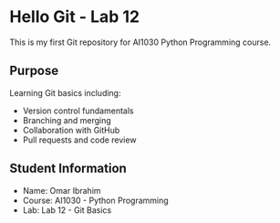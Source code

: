 # Hello Git - Lab 12

This is my first Git repository for AI1030 Python Programming course.

## Purpose
Learning Git basics including:
- Version control fundamentals
- Branching and merging
- Collaboration with GitHub
- Pull requests and code review

## Student Information
- Name: Omar Ibrahim
- Course: AI1030 - Python Programming
- Lab: Lab 12 - Git Basics
